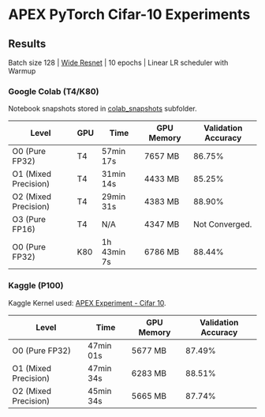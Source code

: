 # APEX PyTorch Cifar-10 Experiments

## Results

Batch size 128 | [Wide Resnet](https://github.com/meliketoy/wide-resnet.pytorch/blob/master/networks/wide_resnet.py) | 10 epochs | Linear LR scheduler with Warmup

### Google Colab (T4/K80)

Notebook snapshots stored in [colab_snapshots](colab_snapshots/) subfolder.

| Level                | GPU | Time        | GPU Memory | Validation Accuracy |
|----------------------|-----|-------------|------------|---------------------|
| O0 (Pure FP32)       | T4  | 57min 17s   | 7657 MB    | 86.75%              |
| O1 (Mixed Precision) | T4  | 31min 14s   | 4433 MB    | 85.25%              |
| O2 (Mixed Precision) | T4  | 29min 31s   | 4383 MB    | 88.90%              |
| O3 (Pure FP16)       | T4  | N/A         | 4347 MB    | Not Converged.      |
| O0 (Pure FP32)       | K80 | 1h 43min 7s | 6786 MB    | 88.44%              |

### Kaggle (P100)

Kaggle Kernel used: [APEX Experiment - Cifar 10](https://www.kaggle.com/ceshine/apex-experiment-cifar-10).

| Level                | Time      | GPU Memory | Validation Accuracy |
|----------------------|-----------|------------|---------------------|
| O0 (Pure FP32)       | 47min 01s | 5677 MB    | 87.49%              |
| O1 (Mixed Precision) | 47min 34s | 6283 MB    | 88.51%              |
| O2 (Mixed Precision) | 45min 34s | 5665 MB    | 87.74%              |